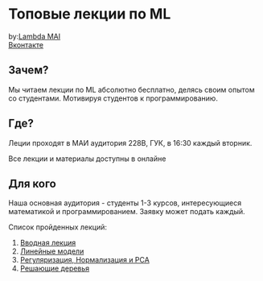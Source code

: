 # Топовые лекции по ML 


by:[Lambda MAI](https://lambda-it.ru/)<br>
[Вконтакте](https://vk.com/lambdamai)<br>


## Зачем?

Мы читаем лекции по ML абсолютно бесплатно, делясь своим опытом со студентами.
Мотивируя студентов к программированию.


## Где?

Леции проходят в МАИ аудитория 228В, ГУК, в 16:30 каждый вторник.

Все лекции и материалы доступны в онлайне

## Для кого

Наша основная аудитория - студенты 1-3 курсов, интересующиеся математикой и программированием.
Заявку может подать каждый.


Список пройденных лекций:

1. [Вводная лекция](lectures/1_lecture/lecture.md) 
2. [Линейные модели](lectures/2_lecture/2_lecture_linear_regression.md)
3. [Регуляризация, Нормализация и PCA](lectures/3_lecture)
4. [Решающие деревья](lectures/4_lecture)


